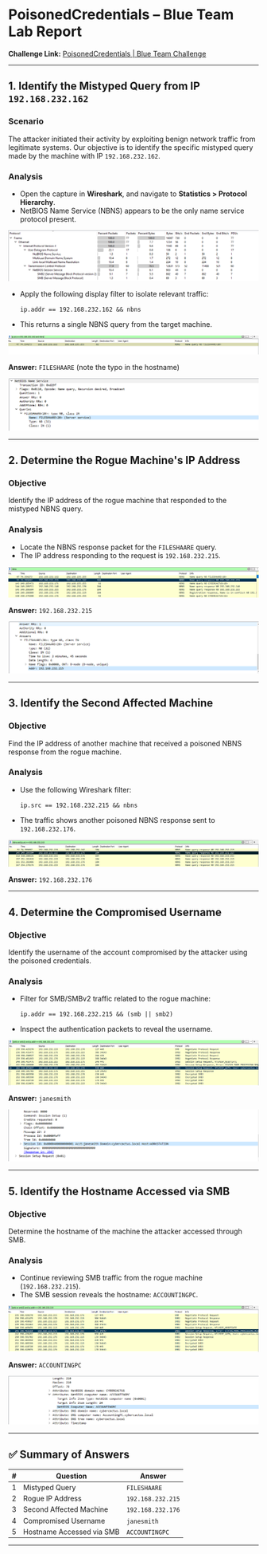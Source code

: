 # PoisonedCredentials – Blue Team Lab Report

**Challenge Link:** [PoisonedCredentials | Blue Team Challenge](https://cyberdefenders.org/blueteam-ctf-challenges/poisonedcredentials/)

---

## 1. Identify the Mistyped Query from IP `192.168.232.162`

### Scenario
The attacker initiated their activity by exploiting benign network traffic from legitimate systems. Our objective is to identify the specific mistyped query made by the machine with IP `192.168.232.162`.

### Analysis
- Open the capture in **Wireshark**, and navigate to **Statistics > Protocol Hierarchy**.
- NetBIOS Name Service (NBNS) appears to be the only name service protocol present.

![Protocol Hierarchy](img/poisonedcredentials-1-1.png)

- Apply the following display filter to isolate relevant traffic:
  ```wireshark
  ip.addr == 192.168.232.162 && nbns
  ```

* This returns a single NBNS query from the target machine.

![NBNS Query](img/poisonedcredentials-1-2.png)

**Answer:** `FILESHAARE` (note the typo in the hostname)

![Mistyped Query](img/poisonedcredentials-1-3.png)

---

## 2. Determine the Rogue Machine's IP Address

### Objective

Identify the IP address of the rogue machine that responded to the mistyped NBNS query.

### Analysis

* Locate the NBNS response packet for the `FILESHAARE` query.
* The IP address responding to the request is `192.168.232.215`.

![Rogue NBNS Response](img/poisonedcredentials-2-1.png)

**Answer:** `192.168.232.215`

![Rogue IP Evidence](img/poisonedcredentials-2-2.png)

---

## 3. Identify the Second Affected Machine

### Objective

Find the IP address of another machine that received a poisoned NBNS response from the rogue machine.

### Analysis

* Use the following Wireshark filter:

  ```wireshark
  ip.src == 192.168.232.215 && nbns
  ```
* The traffic shows another poisoned NBNS response sent to `192.168.232.176`.

![Second Victim Identified](img/poisonedcredentials-3-1.png)

**Answer:** `192.168.232.176`

---

## 4. Determine the Compromised Username

### Objective

Identify the username of the account compromised by the attacker using the poisoned credentials.

### Analysis

* Filter for SMB/SMBv2 traffic related to the rogue machine:

  ```wireshark
  ip.addr == 192.168.232.215 && (smb || smb2)
  ```
* Inspect the authentication packets to reveal the username.

![Compromised Credentials](img/poisonedcredentials-4-1.png)

**Answer:** `janesmith`

![Username Revealed](img/poisonedcredentials-4-2.png)

---

## 5. Identify the Hostname Accessed via SMB

### Objective

Determine the hostname of the machine the attacker accessed through SMB.

### Analysis

* Continue reviewing SMB traffic from the rogue machine (`192.168.232.215`).
* The SMB session reveals the hostname: `ACCOUNTINGPC`.

![Hostname Discovery](img/poisonedcredentials-5-1.png)

**Answer:** `ACCOUNTINGPC`

![Accessed Host](img/poisonedcredentials-5-2.png)

---

## ✅ Summary of Answers

| **#** | **Question**              | **Answer**        |
| ----: | ------------------------- | ----------------- |
|     1 | Mistyped Query            | `FILESHAARE`      |
|     2 | Rogue IP Address          | `192.168.232.215` |
|     3 | Second Affected Machine   | `192.168.232.176` |
|     4 | Compromised Username      | `janesmith`       |
|     5 | Hostname Accessed via SMB | `ACCOUNTINGPC`    |

---
